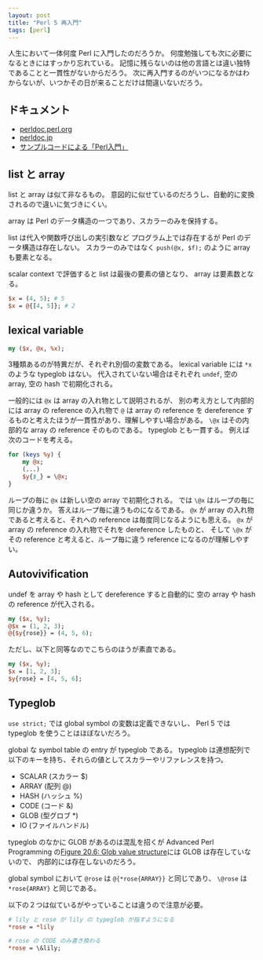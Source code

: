```yaml
---
layout: post
title: "Perl 5 再入門"
tags: [perl]
---
```


人生において一体何度 Perl に入門したのだろうか。
何度勉強しても次に必要になるときにはすっかり忘れている。
記憶に残らないのは他の言語とは違い独特であることと一貫性がないからだろう。
次に再入門するのがいつになるかはわからないが、いつかその日が来ることだけは間違いないだろう。

## ドキュメント

* [perldoc.perl.org](http://perldoc.perl.org/)
* [perldoc.jp](http://perldoc.jp/)
* [サンプルコードによる「Perl入門」](http://d.hatena.ne.jp/perlcodesample/)

## list と array

list と array は似て非なるもの。
意図的に似せているのだろうし、自動的に変換されるので違いに気づきにくい。

array は Perl のデータ構造の一つであり、スカラーのみを保持する。

list は代入や関数呼び出しの実引数など
プログラム上では存在するが Perl のデータ構造は存在しない。
スカラーのみではなく `push(@x, $f);` のように array も要素となる。

scalar context で評価すると list は最後の要素の値となり、 array は要素数となる。

~~~perl
$x = (4, 5); # 5
$x = @{[4, 5]}; # 2
~~~

## lexical variable

~~~perl
my ($x, @x, %x);
~~~
3種類あるのが特異だが、それぞれ別個の変数である。
lexical variable には `*x` のような typeglob はない。
代入されていない場合はそれぞれ `undef`, 空の array, 空の hash で初期化される。

一般的には `@x` は array の入れ物として説明されるが、
別の考え方として内部的には array の reference の入れ物で
`@` は array の reference を dereference するものと考えたほうが一貫性があり、理解しやすい場合がある。
`\@x` はその内部的な array の reference そのものである。
typeglob とも一貫する。
例えば次のコードを考える。

~~~perl
for (keys %y) {
    my @x;
	(...)
    $y{$_} = \@x;
}
~~~

ループの毎に `@x` は新しい空の array で初期化される。
では `\@x` はループの毎に同じか違うか。
答えはループ毎に違うものになるである。
`@x` が array の入れ物であると考えると、それへの reference は毎度同じなるようにも思える。
`@x` が array の reference の入れ物でそれを dereference したものと、
そして `\@x` がその reference と考えると、ループ毎に違う reference になるのが理解しやすい。

## Autovivification

undef を array や hash として dereference すると自動的に
空の array や hash の reference が代入される。

~~~perl
my ($x, %y);
@$x = (1, 2, 3);
@{$y{rose}} = (4, 5, 6);
~~~
ただし、以下と同等なのでこちらのほうが素直である。

~~~perl
my ($x, %y);
$x = [1, 2, 3];
$y{rose} = [4, 5, 6];
~~~


## Typeglob

`use strict;` では global symbol の変数は定義できないし、
Perl 5 では typeglob を使うことはほぼないだろう。

global な symbol table の entry が typeglob である。
typeglob は連想配列で以下のキーを持ち、それらの値としてスカラーやリファレンスを持つ。

* SCALAR (スカラー $)
* ARRAY (配列 @)
* HASH (ハッシュ %)
* CODE (コード &)
* GLOB (型グロブ *)
* IO (ファイルハンドル)

typeglob のなかに GLOB があるのは混乱を招くが
Advanced Perl Programming の[Figure 20.6: Glob value structure](http://docstore.mik.ua/orelly/perl/advprog/ch20_03.htm#ch20-38386)には GLOB は存在していないので、
内部的には存在しないのだろう。

global symbol において
`@rose` は `@{*rose{ARRAY}}` と同じであり、
`\@rose` は `*rose{ARRAY}` と同じである。

以下の２つは似ているがやっていることは違うので注意が必要。

~~~perl
# lily と rose が lily の typeglob が指すようになる
*rose = *lily

# rose の CODE のみ書き換わる
*rose = \&lily;
~~~

